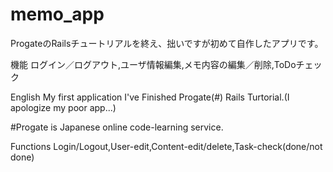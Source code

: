 # memo_app

ProgateのRailsチュートリアルを終え、拙いですが初めて自作したアプリです。

機能
ログイン／ログアウト,ユーザ情報編集,メモ内容の編集／削除,ToDoチェック

English
My first application I've Finished Progate(#) Rails Turtorial.(I apologize my poor app...)

#Progate is Japanese online code-learning service.

Functions
Login/Logout,User-edit,Content-edit/delete,Task-check(done/not done)
